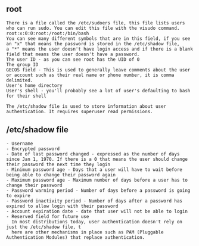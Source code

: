 ## root
    There is a file called the /etc/sudoers file, this file lists users who can run sudo. You can edit this file with the visudo command.
    root:x:0:0:root:/root:/bin/bash
    You can see many different symbols that are in this field, if you see an "x" that means the password is stored in the /etc/shadow file, 
    a "*" means the user doesn't have login access and if there is a blank field that means the user doesn't have a password.
    The user ID - as you can see root has the UID of 0
    The group ID
    GECOS field - This is used to generally leave comments about the user or account such as their real name or phone number, it is comma delimited.
    User's home directory
    User's shell - you'll probably see a lot of user's defaulting to bash for their shell

    The /etc/shadow file is used to store information about user authentication. It requires superuser read permissions. 
## /etc/shadow file
    - Username
    - Encrypted password
    - Date of last password changed - expressed as the number of days since Jan 1, 1970. If there is a 0 that means the user should change their password the next time they login
    - Minimum password age - Days that a user will have to wait before being able to change their password again
    - Maximum password age - Maximum number of days before a user has to change their password
    - Password warning period - Number of days before a password is going to expire
    - Password inactivity period - Number of days after a password has expired to allow login with their password
    - Account expiration date - date that user will not be able to login
    - Reserved field for future use
      In most distributions today, user authentication doesn't rely on just the /etc/shadow file, t
      here are other mechanisms in place such as PAM (Pluggable Authentication Modules) that replace authentication.
